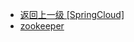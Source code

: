 - [返回上一级 [SpringCloud]](笔记图片/Java/框架/SpringCloud/)
- [zookeeper](笔记图片/Java/框架/SpringCloud/zookeeper/)
